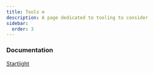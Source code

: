 ```yaml
---
title: Tools ⚙️
description: A page dedicated to tooling to consider
sidebar:
  order: 3
---
```



### Documentation

[Startlight](!https://starlight.astro.build/)